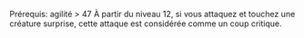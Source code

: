 Prérequis: agilité > 47
À partir du niveau 12, si vous attaquez et touchez une créature surprise, cette attaque est considérée comme un coup critique.